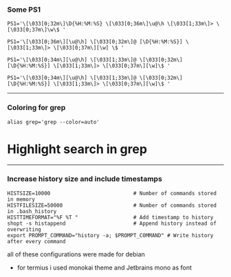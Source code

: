 ### Some PS1 

```
PS1='\[\033[0;32m\]\D{%H:%M:%S} \[\033[0;36m\]\u@\h \[\033[1;33m\]> \[\033[0;37m\]\w\$ '

PS1='\[\033[0;36m\][\u@\h] \[\033[0;32m\]@ [\D{%H:%M:%S}] \[\033[1;33m\]> \[\033[0;37m\][\w] \$ '

PS1='\[\033[0;34m\][\u@\h] \[\033[1;33m\]@ \[\033[0;32m\][\D{%H:%M:%S}] \[\033[1;33m\]> \[\033[0;37m\][\w]\$ '

PS1='\[\033[0;34m\][\u@\h] \[\033[1;33m\]@ \[\033[0;32m\][\D{%H:%M:%S}] \[\033[1;33m\]> \[\033[0;37m\][\w]\$ '
```

---

### Coloring for grep 

```
alias grep='grep --color=auto'
```
# Highlight search in grep


---


### Increase history size and include timestamps

```
HISTSIZE=10000                           # Number of commands stored in memory
HISTFILESIZE=50000                       # Number of commands stored in .bash_history
HISTTIMEFORMAT="%F %T "                  # Add timestamp to history
shopt -s histappend                      # Append history instead of overwriting
export PROMPT_COMMAND="history -a; $PROMPT_COMMAND" # Write history after every command
```


all of these configurations were made for debian



- for termius i used monokai theme and Jetbrains mono as font 
